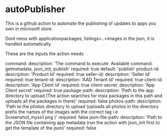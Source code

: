 <!-- # autoPublisher
This is a github action to automate the publishing of updates to apps you own in microsoft store.

Dont mess with applicationpackages, listings>..>images handled automatically.


exe stuff   -- need a exe creds
generalize for various listings --done
Use of old packages? --- different versions
other complexities? flights, add-ons etc --flights require atleast one sub

something about Platform overrides
Validation of json

Complete support for flights add-ons etc
1.	Use internal apis to publish first time

2.  Package the msix, check consistency of metadata with msix if overlap
3.	Pdp preview website

2.  setup sdk, then package but needs correct format, is this a impactful direction? -->
# autoPublisher
This is a github action to automate the publishing of updates to apps you own in microsoft store.

Dont mess with applicationpackages, listings>..>images in the json, it is handled automatically.

These are the inputs the action needs

command:
    description: 'The command to execute. Available command: getmetadata, json_init, publish'
    required: true
    default: 'publish'
  product-id:
    description: 'Product Id'
    required: true
  seller-id:
    description: 'Seller Id'
    required: true
  tenant-id:
    description: 'AAD Tenant Id'
    required: true
  client-id:
    description: 'App Client Id'
    required: true
  client-secret:
    description: 'App Client secret'
    required: true
  package-path:
    description: 'Path to the app directory to upload (The action searches for msix packages in this path and uploads all the packages in there)'
    required: false
  photos-path:
    description: 'Path to the photos directory to upload (uploads all photos in the directory prefix the names of the images with the correct tag i.e Screenshot_myss1.png )'
    required: false
  json-file-path:
    description: 'Path to the JSON file containing app metadata (run the action with json_init first to get the template of the json)'
    required: false


